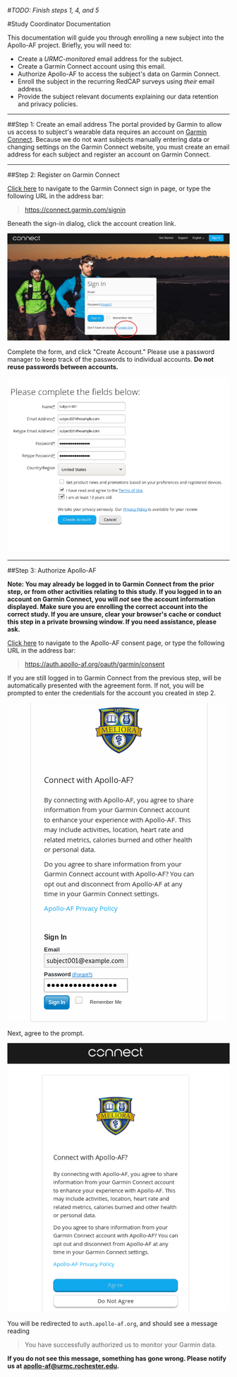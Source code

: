 #_TODO: Finish steps 1, 4, and 5_


#Study Coordinator Documentation

This documentation will guide you through enrolling a new subject into the Apollo-AF project. Briefly, you will need to:

* Create a _URMC-monitored_ email address for the subject.
* Create a Garmin Connect account using this email.
* Authorize Apollo-AF to access the subject's data on Garmin Connect.
* Enroll the subject in the recurring RedCAP surveys using _their_ email address.
* Provide the subject relevant documents explaining our data retention and privacy policies.
---
##Step 1: Create an email address
The portal provided by Garmin to allow us access to subject's wearable data requires an account on [Garmin Connect](https://connect.garmin.com). Because we do not want subjects manually entering data or changing settings on the Garmin Connect website, you must create an email address for each subject and register an account on Garmin Connect.

---
##Step 2: Register on Garmin Connect

[Click here](https://connect.garmin.com/signin) to navigate to the Garmin Connect sign in page, or type the following URL in the address bar:
  
> https://connect.garmin.com/signin

Beneath the sign-in dialog, click the account creation link.

![Garmin Connect Account Creation Link](img/create.png)

Complete the form, and click "Create Account." Please use a password manager to keep track of the passwords to individual accounts. __Do not reuse passwords between accounts.__

![Garmin Connect Account Creation Form](img/creation_form.png)

---
##Step 3: Authorize Apollo-AF

__Note: You may already be logged in to Garmin Connect from the prior step, or from other activities relating to this study. If you logged in to an account on Garmin Connect, you will _not_ see the account information displayed. Make sure you are enrolling the correct account into the correct study. If you are unsure, clear your browser's cache or conduct this step in a private browsing window. If you need assistance, please ask.__

[Click here](https://auth.apollo-af.org/oauth/garmin/consent) to navigate to the Apollo-AF consent page, or type the following URL in the address bar:

> https://auth.apollo-af.org/oauth/garmin/consent

If you are still logged in to Garmin Connect from the previous step, will be automatically presented with the agreement form. If not, you will be prompted to enter the credentials for the account you created in step 2.

![Garmin Consent Login](img/consent.png)

Next, agree to the prompt.

![Garmin Consent Agreement](img/agree.png)

You will be redirected to `auth.apollo-af.org`, and should see a message reading

> You have successfully authorized us to monitor your Garmin data.

__If you do not see this message, something has gone wrong. Please notify us at [apollo-af@urmc.rochester.edu](mailto:apollo-af@urmc.rochester.edu).__
